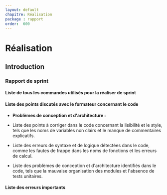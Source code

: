 ```yaml
---
layout: default
chapitre: Réalisation
package : rapport
order:  600
---
```


# Réalisation 

<!-- TODO : Introduction
    - Objectifs de la partie réalisation
    - Installation de l'IDE
      - Installation des extensions
    - Rapport de sprint : objectifs atteints et défis rencontrés
      - Liste de tous les commandes utilisé pour la réaliser de sprint
      - Liste des erreurs importants
      - Liste des défis rencontrés : les parties de code discutés avec le formateur
 -->
## Introduction 

### Rapport de sprint

#### Liste de tous les commandes utilisés pour la réaliser de sprint
#### Liste des points discutés avec le formateur concernant le code

* **Problèmes de conception et d'architecture :**

* Liste des points à corriger dans le code concernant la lisibilité et le style, tels que les noms de variables non clairs et le manque de commentaires explicatifs.
* Liste des erreurs de syntaxe et de logique détectées dans le code, comme les fautes de frappe dans les noms de fonctions et les erreurs de calcul.
* Liste des problèmes de conception et d'architecture identifiés dans le code, tels que la mauvaise organisation des modules et l'absence de tests unitaires.

#### Liste des erreurs importants